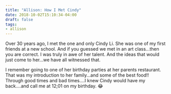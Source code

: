 ```yaml
---
title: "Allison: How I Met Cindy"
date: 2018-10-02T15:10:34-04:00
draft: false
tags:
- allison
---
```


Over 30 years ago, I met the one and only Cindy  Li.  She was one of my first friends at a new school.  And if you guessed we met in an art class...then you are correct.  I was truly in awe of her talent.  And the ideas that would just come to her...we have all witnessed that.

I remember going to one of her birthday parties at her parents restaurant.   That was my introduction to her family...and some of the best food!!  Through good times and bad times....I knew Cindy would have my back....and call me at 12;01 on my birthday. 😂
